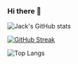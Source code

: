 ### Hi there 👋

![Jack's GitHub stats](https://github-readme-stats.vercel.app/api?username=jack41402&show_icons=true&theme=tokyonight&hide_border=true)

[![GitHub Streak](https://github-readme-streak-stats.herokuapp.com?user=jack41402&theme=tokyonight&count_private=true&hide_border=true&date_format=M%20j%5B%2C%20Y%5D)](https://git.io/streak-stats)

![Top Langs](https://github-readme-stats.vercel.app/api/top-langs/?username=jack41402&layout=compact&theme=tokyonight&hide_border=true&hide=html)
<!--
**jack41402/jack41402** is a ✨ _special_ ✨ repository because its `README.md` (this file) appears on your GitHub profile.

Here are some ideas to get you started:

- 🔭 I’m currently working on ...
- 🌱 I’m currently learning ...
- 👯 I’m looking to collaborate on ...
- 🤔 I’m looking for help with ...
- 💬 Ask me about ...
- 📫 How to reach me: ...
- 😄 Pronouns: ...
- ⚡ Fun fact: ...
-->
